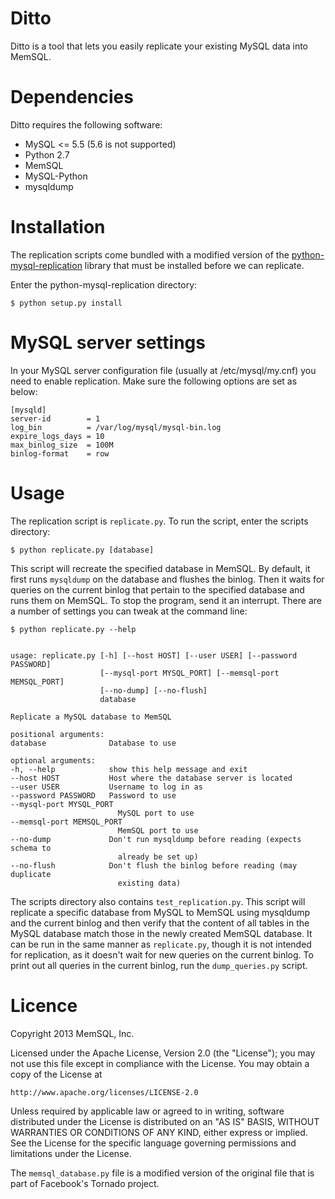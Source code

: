 Ditto
============================================

Ditto is a tool that lets you easily replicate your existing MySQL data into
MemSQL.

Dependencies
============
Ditto requires the following software:

* MySQL &lt;= 5.5 (5.6 is not supported)
* Python 2.7
* MemSQL
* MySQL-Python
* mysqldump


Installation
=============

The replication scripts come bundled with a modified version of the
[python-mysql-replication](https://github.com/noplay/python-mysql-replication)
library that must be installed before we can replicate.

Enter the python-mysql-replication directory:

    $ python setup.py install 

MySQL server settings
=========================

In your MySQL server configuration file (usually at /etc/mysql/my.cnf) you need
to enable replication. Make sure the following options are set as below:

    [mysqld]
    server-id		 = 1
    log_bin			 = /var/log/mysql/mysql-bin.log
    expire_logs_days = 10
    max_binlog_size  = 100M
    binlog-format    = row

Usage
=====

The replication script is ``replicate.py``. To run the script,
enter the scripts directory:
    
    $ python replicate.py [database]

This script will recreate the specified database in MemSQL. By default, it
first runs ``mysqldump`` on the database and flushes the binlog. Then it waits
for queries on the current binlog that pertain to the specified database and
runs them on MemSQL. To stop the program, send it an interrupt. There are a
number of settings you can tweak at the command line:

    $ python replicate.py --help


    usage: replicate.py [-h] [--host HOST] [--user USER] [--password PASSWORD]
                        [--mysql-port MYSQL_PORT] [--memsql-port MEMSQL_PORT]
                        [--no-dump] [--no-flush]
                        database

    Replicate a MySQL database to MemSQL

    positional arguments:
    database              Database to use

    optional arguments:
    -h, --help            show this help message and exit
    --host HOST           Host where the database server is located
    --user USER           Username to log in as
    --password PASSWORD   Password to use
    --mysql-port MYSQL_PORT
                            MySQL port to use
    --memsql-port MEMSQL_PORT
                            MemSQL port to use
    --no-dump             Don't run mysqldump before reading (expects schema to
                            already be set up)
    --no-flush            Don't flush the binlog before reading (may duplicate
                            existing data)

The scripts directory also contains ``test_replication.py``. This script will
replicate a specific database from MySQL to MemSQL using mysqldump and the
current binlog and then verify that the content of all tables in the MySQL
database match those in the newly created MemSQL database. It can be run in the
same manner as ``replicate.py``, though it is not intended for replication, as
it doesn't wait for new queries on the current binlog. To print out all queries
in the current binlog, run the ``dump_queries.py`` script.

Licence
=========

Copyright 2013 MemSQL, Inc.

Licensed under the Apache License, Version 2.0 (the "License"); you may not use
this file except in compliance with the License.  You may obtain a copy of the
License at

    http://www.apache.org/licenses/LICENSE-2.0

Unless required by applicable law or agreed to in writing, software distributed
under the License is distributed on an "AS IS" BASIS, WITHOUT WARRANTIES OR
CONDITIONS OF ANY KIND, either express or implied.  See the License for the
specific language governing permissions and limitations under the License.

The ``memsql_database.py`` file is a modified version of the original file that
is part of Facebook's Tornado project.

